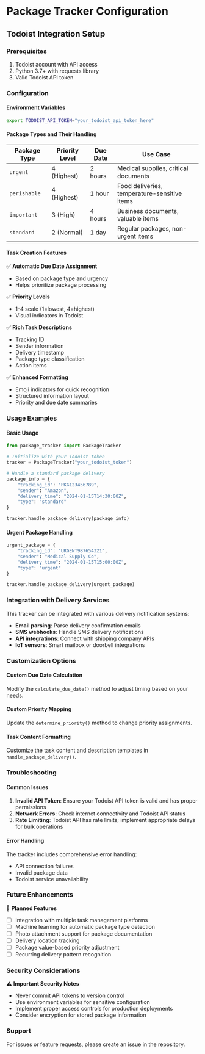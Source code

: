 # Package Tracker Configuration

## Todoist Integration Setup

### Prerequisites
1. Todoist account with API access
2. Python 3.7+ with requests library
3. Valid Todoist API token

### Configuration

#### Environment Variables
```bash
export TODOIST_API_TOKEN="your_todoist_api_token_here"
```

#### Package Types and Their Handling

| Package Type | Priority Level | Due Date | Use Case |
|-------------|---------------|----------|----------|
| `urgent` | 4 (Highest) | 2 hours | Medical supplies, critical documents |
| `perishable` | 4 (Highest) | 1 hour | Food deliveries, temperature-sensitive items |
| `important` | 3 (High) | 4 hours | Business documents, valuable items |
| `standard` | 2 (Normal) | 1 day | Regular packages, non-urgent items |

#### Task Creation Features

✅ **Automatic Due Date Assignment**
- Based on package type and urgency
- Helps prioritize package processing

✅ **Priority Levels**
- 1-4 scale (1=lowest, 4=highest)
- Visual indicators in Todoist

✅ **Rich Task Descriptions**
- Tracking ID
- Sender information
- Delivery timestamp
- Package type classification
- Action items

✅ **Enhanced Formatting**
- Emoji indicators for quick recognition
- Structured information layout
- Priority and due date summaries

### Usage Examples

#### Basic Usage
```python
from package_tracker import PackageTracker

# Initialize with your Todoist token
tracker = PackageTracker("your_todoist_token")

# Handle a standard package delivery
package_info = {
    "tracking_id": "PKG123456789",
    "sender": "Amazon",
    "delivery_time": "2024-01-15T14:30:00Z",
    "type": "standard"
}

tracker.handle_package_delivery(package_info)
```

#### Urgent Package Handling
```python
urgent_package = {
    "tracking_id": "URGENT987654321",
    "sender": "Medical Supply Co",
    "delivery_time": "2024-01-15T15:00:00Z",
    "type": "urgent"
}

tracker.handle_package_delivery(urgent_package)
```

### Integration with Delivery Services

This tracker can be integrated with various delivery notification systems:

- **Email parsing**: Parse delivery confirmation emails
- **SMS webhooks**: Handle SMS delivery notifications
- **API integrations**: Connect with shipping company APIs
- **IoT sensors**: Smart mailbox or doorbell integrations

### Customization Options

#### Custom Due Date Calculation
Modify the `calculate_due_date()` method to adjust timing based on your needs.

#### Custom Priority Mapping
Update the `determine_priority()` method to change priority assignments.

#### Task Content Formatting
Customize the task content and description templates in `handle_package_delivery()`.

### Troubleshooting

#### Common Issues
1. **Invalid API Token**: Ensure your Todoist API token is valid and has proper permissions
2. **Network Errors**: Check internet connectivity and Todoist API status
3. **Rate Limiting**: Todoist API has rate limits; implement appropriate delays for bulk operations

#### Error Handling
The tracker includes comprehensive error handling:
- API connection failures
- Invalid package data
- Todoist service unavailability

### Future Enhancements

🔮 **Planned Features**
- [ ] Integration with multiple task management platforms
- [ ] Machine learning for automatic package type detection
- [ ] Photo attachment support for package documentation
- [ ] Delivery location tracking
- [ ] Package value-based priority adjustment
- [ ] Recurring delivery pattern recognition

### Security Considerations

⚠️ **Important Security Notes**
- Never commit API tokens to version control
- Use environment variables for sensitive configuration
- Implement proper access controls for production deployments
- Consider encryption for stored package information

### Support

For issues or feature requests, please create an issue in the repository.